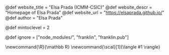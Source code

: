 <!--
Add here global page variables to use throughout your
website.
The website_* must be defined for the RSS to work
-->
@def website_title = "Elsa Prada (ICMM-CSIC)"
@def website_descr = "Homepage of Elsa Prada"
@def website_url   = "https://elsaprada.github.io/"
@def author = "Elsa Prada"

@def mintoclevel = 2

<!--
Add here files or directories that should be ignored by Franklin, otherwise
these files might be copied and, if markdown, processed by Franklin which
you might not want. Indicate directories by ending the name with a `/`.
-->
@def ignore = ["node_modules/", "franklin", "franklin.pub"]

<!--
Add here global latex commands to use throughout your
pages. It can be math commands but does not need to be.
For instance:
* \newcommand{\phrase}{This is a long phrase to copy.}
-->
\newcommand{\R}{\mathbb R}
\newcommand{\scal}[1]{\langle #1 \rangle}
